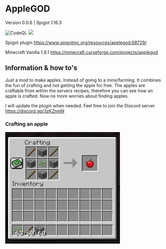 # AppleGOD
Version 0.0.6  |  Spigot 1.16.3

![CodeQL](https://github.com/Ylacat/AppleGod/workflows/CodeQL/badge.svg)
<a href="https://codeclimate.com/github/Ylacat/applegod/maintainability"><img src="https://api.codeclimate.com/v1/badges/c09768dbb74ba270a960/maintainability" /></a>

Spigot plugin
https://www.spigotmc.org/resources/applegod.68729/

Minecraft Vanilla 1.8.1
https://minecraft.curseforge.com/projects/applegod


## Information & how to's
Just a mod to make apples. Instead of going to a mine/farming.
It combines the fun of crafting and not getting the apple for free. The apples are craftable from within the servers recipes, therefore you can see how an apple is crafted. Now no more worries about finding apples.

I will update the plugin when needed. Feel free to join the Discord server.
https://discord.gg/3zKZnmN

### Crafting an apple
![image of crafting an apple](img/craft.png)

